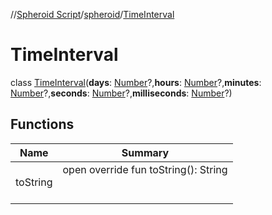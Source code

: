 //[Spheroid Script](../../index.md)/[spheroid](../index.md)/[TimeInterval](index.md)



# TimeInterval  
 class [TimeInterval](index.md)(**days**: [Number](../-number/index.md)?,**hours**: [Number](../-number/index.md)?,**minutes**: [Number](../-number/index.md)?,**seconds**: [Number](../-number/index.md)?,**milliseconds**: [Number](../-number/index.md)?)   


## Functions  
  
|  Name|  Summary| 
|---|---|
| toString| open override fun toString(): String  <br><br><br>

